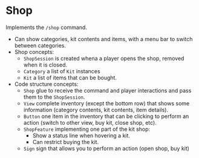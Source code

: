 # Shop
Implements the `/shop` command.

* Can show categories, kit contents and items, with a menu bar to switch between categories.
* Shop concepts:
    * `ShopSession` is created whena a player opens the shop, removed when it is closed.
    * `Category` a list of `Kit` instances
    * `Kit` a list of items that can be bought.
* Code structure concepts:
    * `Shop` glue to receive the command and player interactions and pass them to the `ShopSession`.
    * `View` complete inventory (except the bottom row) that shows some information (category contents, kit contents, item details).
    * `Button` one item in the inventory that can be clicking to perform an action (switch to other view, buy kit, close shop, etc).
    * `ShopFeature` implementing one part of the kit shop:
        * Show a status line when hovering a kit.
        * Can restrict buying the kit.
    * `Sign` sign that allows you to perform an action (open shop, buy kit)    
